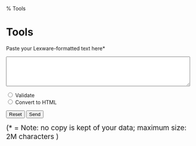 % Tools

# Tools

<form method="post" action="do">

Paste your Lexware-formatted text here*
 
<textarea cols="60" rows="5" name="lex"></textarea>

<input type="radio" name="method" value="validate"/> Validate <br/>
<input type="radio" name="method" value="html"/> Convert to HTML

<input type="reset" value="Reset"/>
<input type="submit" value="Send"/>

</form>

<span style="font-size: 1.2rem">(* = Note: no copy is kept of your data; maximum size: 2M characters )</span>
